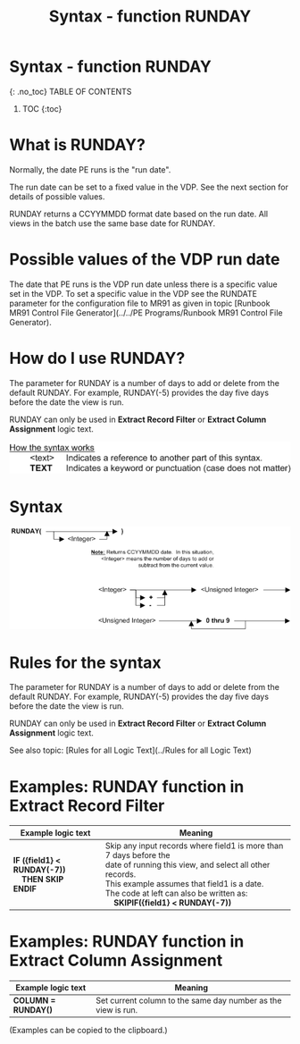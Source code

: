 ﻿---
layout: default
title: "Syntax - function RUNDAY"
parent: Syntax - functions
grand_parent: Workbench Logic Text Syntax
nav_order: 22
---
# Syntax - function RUNDAY
{: .no_toc}
TABLE OF CONTENTS 
1. TOC
{:toc}  


# What is RUNDAY?


Normally, the date PE runs is the "run date".

The run date can be set to a fixed value in the VDP. See the next section for details of possible values.

RUNDAY returns a CCYYMMDD format date based on the run date. All views in the batch use the same base date for RUNDAY.

# Possible values of the VDP run date

The date that PE runs is the VDP run date unless there is a specific value set in the VDP.  To set a specific value in the VDP see the RUNDATE parameter for the configuration file to MR91 as given in topic [Runbook MR91 Control File Generator](../../PE Programs/Runbook MR91 Control File Generator). 

# How do I use RUNDAY? 

The parameter for RUNDAY is a number of days to add or delete from the default RUNDAY. For example, RUNDAY\(-5\) provides the day five days before the date the view is run.

RUNDAY can only be used in **Extract Record Filter** or **Extract Column Assignment** logic text.


![(Syntax Legend)](../../images/LTZZ_Syntax_legend.gif )

# Syntax 

![Function RUNDAY 1](../../images/LTSF_RUNDAY_01.gif)

# Rules for the syntax 

The parameter for RUNDAY is a number of days to add or delete from the default RUNDAY. For example, RUNDAY\(-5\) provides the day five days before the date the view is run.

RUNDAY can only be used in **Extract Record Filter** or **Extract Column Assignment** logic text.

See also topic: [Rules for all Logic Text](../Rules for all Logic Text) 

# Examples: RUNDAY function in Extract Record Filter 


|Example logic text|Meaning|
|------------------|-------|
|**IF ({field1} < RUNDAY(-7))<br>&nbsp;&nbsp;&nbsp;&nbsp;THEN SKIP<br>ENDIF**|Skip any input records where field1 is more than 7 days before the<br>date of running this view, and select all other records.<br>This example assumes that field1 is a date.<br>The code at left can also be written as:<br>&nbsp;&nbsp;&nbsp;&nbsp;**SKIPIF({field1} < RUNDAY(-7))**|


# Examples: RUNDAY function in Extract Column Assignment 


|Example logic text|Meaning|
|------------------|-------|
|**COLUMN = RUNDAY()**|Set current column to the same day number as the view is run.|


  
  (Examples can be copied to the clipboard.)
  

